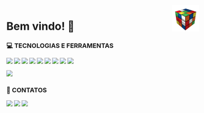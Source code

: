 <img src="cube.gif" width="70px" align="right" alt="Computador iuriCode">

# Bem vindo! 📌 

<div style="display: inline_block"> 
  <p>
    <b><h3>💻 TECNOLOGIAS E FERRAMENTAS</h3></b> 
    <img height="20em" src="https://img.shields.io/badge/Python-3776AB?style=for-the-badge&logo=python&logoColor=white"/>
    <img height="20em" src="https://img.shields.io/badge/Java-ED8B00?style=for-the-badge&logo=java&logoColor=white"/>
    <img height="20em" src="https://img.shields.io/badge/HTML5-E34F26?style=for-the-badge&logo=html5&logoColor=white"/>
    <img height="20em" src="https://img.shields.io/badge/CSS3-1572B6?style=for-the-badge&logo=css3&logoColor=white"/>
    <img height="20em" src="https://img.shields.io/badge/Django-092E20?style=for-the-badge&logo=django&logoColor=green"/>
    <img height="20em" src="https://img.shields.io/badge/Selenium-43B02A?style=for-the-badge&logo=Selenium&logoColor=white"/>
    <img height="20em" src="https://img.shields.io/badge/Eclipse-2C2255?style=for-the-badge&logo=eclipse&logoColor=white"/>
    <img height="20em" src="https://img.shields.io/badge/Visual_Studio_Code-0078D4?style=for-the-badge&logo=visual%20studio%20code&logoColor=white"/>
    <img height="20em" src="https://img.shields.io/badge/pycharm-143?style=for-the-badge&logo=pycharm&logoColor=black&color=black&labelColor=green"/>
  </p>
</div>

<div>
  <p>
    <img height="150em" src="https://github-readme-stats.vercel.app/api/top-langs/?username=barbarabr1to&layout=compact&theme=write"/>
  </p>
</div>

<div style="display: inline_block">  
  <b><h3>📱 CONTATOS</h3></b>  
  <a href="https://www.linkedin.com/in/barbarabritosz/"> <img height="20" src="https://img.shields.io/badge/LinkedIn-0077B5?style=for-the-   badge&logo=linkedin&logoColor=white"></a> 
  <a href="https://www.linkedin.com/in/barbarabritosz/"> <img height="20" src="https://img.shields.io/badge/Messenger-00B2FF?style=for-thebadge&logo=messenger&logoColor=white"></a> 
  <a href = "mailto: barbarabritosz@hotmail.com"> <img height="20" src="https://img.shields.io/badge/Gmail-D14836?style=for-the-badge&logo=gmail&logoColor=white"></a>
</div>
